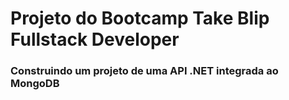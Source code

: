 # Projeto do Bootcamp Take Blip Fullstack Developer

### Construindo um projeto de uma API .NET integrada ao MongoDB



